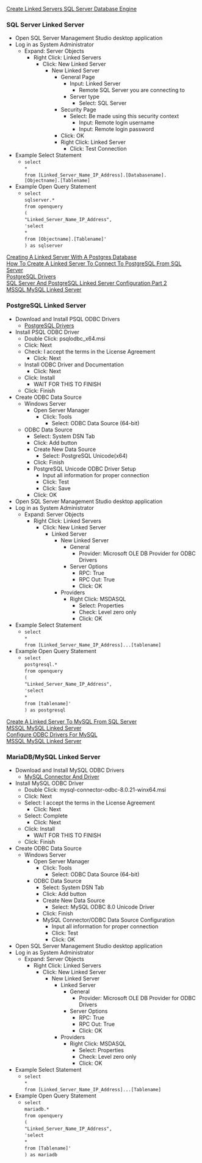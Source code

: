 [Create Linked Servers SQL Server Database Engine](https://docs.microsoft.com/en-us/sql/relational-databases/linked-servers/create-linked-servers-sql-server-database-engine?view=sql-server-ver15)

### SQL Server Linked Server
* Open SQL Server Management Studio desktop application
* Log in as System Administrator
  * Expand: Server Objects
    * Right Click: Linked Servers
      * Click: New Linked Server
        * New Linked Server
          * General Page
            * Input: Linked Server
              * Remote SQL Server you are connecting to
            * Server type
              * Select: SQL Server
          * Security Page
            * Select: Be made using this security context
              * Input: Remote login username
              * Input: Remote login password
          * Click: OK
          * Right Click: Linked Server
            * Click: Test Connection
* Example Select Statement
  * `select`<br />
    `*`<br />
    `from [Linked_Server_Name_IP_Address].[Databasename].[Objectname].[Tablename]`
* Example Open Query Statement
  * `select`<br />
    `sqlserver.*`<br />
    `from openquery`<br />
    `(`<br />
    `"Linked_Server_Name_IP_Address",`<br />
    `'select`<br />
    `*`<br />
    `from [Objectname].[Tablename]'`<br />
    `) as sqlserver`

[Creating A Linked Server With A Postgres Database](https://peter-whyte.com/creating-a-linked-server-with-a-postgres-database/)<br />
[How To Create A Linked Server To Connect To PostgreSQL From SQL Server](https://dbtut.com/index.php/2019/10/22/how-to-create-a-linked-server-to-connect-to-postgresql-from-sql-server/)<br />
[PostgreSQL Drivers](https://www.postgresql.org/ftp/odbc/versions/msi/)<br />
[SQL Server And PostgreSQL Linked Server Configuration Part 2](https://www.mssqltips.com/sqlservertip/3662/sql-server-and-postgresql-linked-server-configuration--part-2/)<br />
[MSSQL MySQL Linked Server](https://gunnarpeipman.com/mssql-mysql-linked-server/)

### PostgreSQL Linked Server
* Download and Install PSQL ODBC Drivers
  * [PostgreSQL Drivers](https://www.postgresql.org/ftp/odbc/versions/msi/)
* Install PSQL ODBC Driver
  * Double Click: psqlodbc_x64.msi
  * Click: Next
  * Check: I accept the terms in the License Agreement
    * Click: Next
  * Install ODBC Driver and Documentation
    * Click: Next
  * Click: Install
    * WAIT FOR THIS TO FINISH
  * Click: Finish
* Create ODBC Data Source
  * Windows Server
    * Open Server Manager
      * Click: Tools
        * Select: ODBC Data Source (64-bit)
  * ODBC Data Source
    * Select: System DSN Tab
    * Click: Add button
    * Create New Data Source
      * Select: PostgreSQL Unicode(x64)
    * Click: Finish
    * PostgreSQL Unicode ODBC Driver Setup
      * Input all information for proper connection
      * Click: Test
      * Click: Save
    * Click: OK
* Open SQL Server Management Studio desktop application
* Log in as System Administrator
  * Expand: Server Objects
    * Right Click: Linked Servers
      * Click: New Linked Server
        * Linked Server
          * New Linked Server
            * General
              * Provider: Microsoft OLE DB Provider for ODBC Drivers
            * Server Options
              * RPC: True
              * RPC Out: True
              * Click: OK
          * Providers
            * Right Click: MSDASQL
              * Select: Properties
              * Check: Level zero only
              * Click: OK
* Example Select Statement
  * `select`<br />
    `*`<br />
    `from [Linked_Server_Name_IP_Address]...[tablename]`<br />
* Example Open Query Statement
  * `select`<br />
    `postgresql.*`<br />
    `from openquery`<br />
    `(`<br />
    `"Linked_Server_Name_IP_Address",`<br />
    `'select`<br />
    `*`<br />
    `from [tablename]'`<br />
    `) as postgresql`

[Create A Linked Server To MySQL From SQL Server](https://www.mssqltips.com/sqlservertip/4577/create-a-linked-server-to-mysql-from-sql-server/)<br />
[MSSQL MySQL Linked Server](https://gunnarpeipman.com/mssql-mysql-linked-server/)<br />
[Configure ODBC Drivers For MySQL](https://www.sqlshack.com/configure-odbc-drivers-for-mysql/)<br />
[MSSQL MySQL Linked Server](https://gunnarpeipman.com/mssql-mysql-linked-server/)

### MariaDB/MySQL Linked Server
* Download and Install MySQL ODBC Drivers
  * [MySQL Connector And Driver](https://dev.mysql.com/downloads/connector/odbc/)
* Install MySQL ODBC Driver
  * Double Click: mysql-connector-odbc-8.0.21-winx64.msi
  * Click: Next
  * Select: I accept the terms in the License Agreement
    * Click: Next
  * Select: Complete
    * Click: Next
  * Click: Install
    * WAIT FOR THIS TO FINISH
  * Click: Finish
* Create ODBC Data Source
  * Windows Server
    * Open Server Manager
      * Click: Tools
        * Select: ODBC Data Source (64-bit)
    * ODBC Data Source
      * Select: System DSN Tab
      * Click: Add button
      * Create New Data Source
        * Select: MySQL ODBC 8.0 Unicode Driver
      * Click: Finish
      * MySQL Connector/ODBC Data Source Configuration
        * Input all information for proper connection
        * Click: Test
        * Click: OK
* Open SQL Server Management Studio desktop application
* Log in as System Administrator
  * Expand: Server Objects
    * Right Click: Linked Servers
      * Click: New Linked Server
        * New Linked Server
          * Linked Server
            * General
              * Provider: Microsoft OLE DB Provider for ODBC Drivers
            * Server Options
              * RPC: True
              * RPC Out: True
              * Click: OK
          * Providers
            * Right Click: MSDASQL
              * Select: Properties
              * Check: Level zero only
              * Click: OK
* Example Select Statement
  * `select`<br />
    `*`<br />
    `from [Linked_Server_Name_IP_Address]...[Tablename]`<br />
* Example Open Query Statement
  * `select`<br />
    `mariadb.*`<br />
    `from openquery`<br />
    `(`<br />
    `"Linked_Server_Name_IP_Address",`<br />
    `'select`<br />
    `*`<br />
    `from [Tablename]'`<br />
    `) as mariadb`<br />
